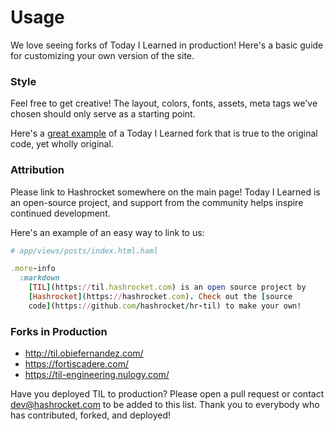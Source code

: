 # Usage

We love seeing forks of Today I Learned in production! Here's a basic guide
for customizing your own version of the site.

### Style

Feel free to get creative! The layout, colors, fonts, assets, meta tags we've
chosen should only serve as a starting point.

Here's a [great example](https://til-engineering.nulogy.com/) of a Today I Learned
fork that is true to the original code, yet wholly original.

### Attribution

Please link to Hashrocket somewhere on the main page! Today I Learned is an
open-source project, and support from the community helps inspire continued
development.

Here's an example of an easy way to link to us:

```ruby
# app/views/posts/index.html.haml

.more-info
  :markdown
    [TIL](https://til.hashrocket.com) is an open source project by
    [Hashrocket](https://hashrocket.com). Check out the [source
    code](https://github.com/hashrocket/hr-til) to make your own!
```

### Forks in Production

- http://til.obiefernandez.com/
- https://fortiscadere.com/
- https://til-engineering.nulogy.com/

Have you deployed TIL to production? Please open a pull request or contact
dev@hashrocket.com to be added to this list.  Thank you to everybody who has
contributed, forked, and deployed!
